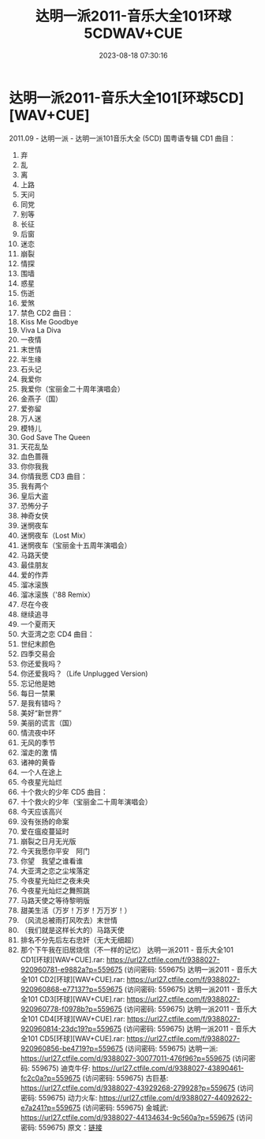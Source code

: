 ﻿---
title: 达明一派2011-音乐大全101环球5CDWAV+CUE
date: 2023-08-18 07:30:16
categories: WAV车载音乐、镜像
tags: 华语中文
---
# 达明一派2011-音乐大全101[环球5CD][WAV+CUE]

2011.09 - 达明一派 - 达明一派101音乐大全 (5CD)
国粤语专辑
CD1
曲目：
01. 弃
02. 乱
03. 离
04. 上路
05. 天问
06. 同党
07. 别等
08. 长征
09. 后窗
10. 迷恋
11. 崩裂
12. 情探
13. 围墙
14. 惑星
15. 伤逝
16. 爱煞
17. 禁色
CD2
曲目：
01. Kiss Me Goodbye
02. Viva La Diva
03. 一夜情
04. 末世情
05. 半生缘
06. 石头记
07. 我爱你
08. 我爱你（宝丽金二十周年演唱会）
09. 金燕子（国）
10. 爱弥留
11. 万人迷
12. 模特儿
13. God Save The Queen
14. 天花乱坠
15. 血色蔷薇
16. 你你我我
17. 你情我愿
CD3
曲目：
01. 我有两个
02. 皇后大盗
03. 恐怖分子
04. 神奇女侠
05. 迷惘夜车
06. 迷惘夜车（Lost Mix）
07. 迷惘夜车（宝丽金十五周年演唱会）
08. 马路天使
09. 最佳朋友
10. 爱的作弄
11. 溜冰滚族
12. 溜冰滚族（'88 Remix）
13. 尽在今夜
14. 继续追寻
15. 一个夏雨天
16. 大亚湾之恋
CD4
曲目：
01. 世纪末颜色
02. 四季交易会
03. 你还爱我吗？
04. 你还爱我吗？（Life Unplugged Version)
05. 忘记他是她
06. 每日一禁果
07. 是我有错吗？
08. 美好“新世界”
09. 美丽的谎言（国）
10. 情流夜中环
11. 无风的季节
12. 溜走的激 情
13. 诸神的黄昏
14. 一个人在途上
15. 今夜星光灿烂
16. 十个救火的少年
CD5
曲目：
01. 十个救火的少年（宝丽金二十周年演唱会）
02. 今天应该高兴
03. 没有张扬的命案
04. 爱在瘟疫蔓延时
05. 崩裂之日月无光版
06. 今天我愿你平安　阿门
07. 你望　我望之谁看谁
08. 大亚湾之恋之尘埃落定
09. 今夜星光灿烂之夜未央
10. 今夜星光灿烂之舞照跳
11. 马路天使之等待黎明版
12. 甜美生活（万岁！万岁！万万岁！）
13. （风流总被雨打风吹去）末世情
14. （我们就是这样长大的）马路天使
15. 排名不分先后左右忠奸（无大无细超）
16. 那个下午我在旧居烧信（不一样的记忆）
达明一派2011 - 音乐大全101 CD1[环球][WAV+CUE].rar: https://url27.ctfile.com/f/9388027-920960781-e9882a?p=559675
(访问密码: 559675)
达明一派2011 - 音乐大全101 CD2[环球][WAV+CUE].rar: https://url27.ctfile.com/f/9388027-920960868-e77137?p=559675
(访问密码: 559675)
达明一派2011 - 音乐大全101 CD3[环球][WAV+CUE].rar: https://url27.ctfile.com/f/9388027-920960778-f0978b?p=559675
(访问密码: 559675)
达明一派2011 - 音乐大全101 CD4[环球][WAV+CUE].rar: https://url27.ctfile.com/f/9388027-920960814-23dc19?p=559675
(访问密码: 559675)
达明一派2011 - 音乐大全101 CD5[环球][WAV+CUE].rar: https://url27.ctfile.com/f/9388027-920960856-be4719?p=559675
(访问密码: 559675)
达明一派: https://url27.ctfile.com/d/9388027-30077011-476f96?p=559675
(访问密码: 559675)
迪克牛仔: https://url27.ctfile.com/d/9388027-43890461-fc2c0a?p=559675
(访问密码: 559675)
古巨基: https://url27.ctfile.com/d/9388027-43929268-279928?p=559675
(访问密码: 559675)
动力火车: https://url27.ctfile.com/d/9388027-44092622-e7a241?p=559675
(访问密码: 559675)
金城武: https://url27.ctfile.com/d/9388027-44134634-9c560a?p=559675
(访问密码: 559675)
原文：[链接](https://blog.sina.com.cn/s/blog_1647c7e760103135t.html)